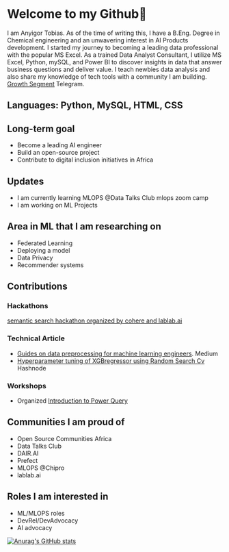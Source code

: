 # Welcome to my Github👋

I am Anyigor Tobias. As of the time of writing this, I have a B.Eng. Degree in Chemical engineering and an unwavering interest in AI Products development. I started my journey to becoming a leading data professional with the popular MS Excel. As a trained Data Analyst Consultant, I utilize MS Excel, Python, mySQL, and Power BI to discover insights in data that answer business questions and deliver value. I teach newbies data analysis and also share my knowledge of tech tools with a community I am building. [Growth Segment](https://t.me/growthsegmentx) Telegram.



## Languages: Python, MySQL, HTML, CSS

## Long-term goal
* Become a leading AI engineer
* Build an open-source project
* Contribute to digital inclusion initiatives in Africa

## Updates
* I am currently learning MLOPS @Data Talks Club mlops zoom camp
* I am working on ML Projects

## Area in ML that I am researching on

* Federated Learning
* Deploying a model
* Data Privacy
* Recommender systems

## Contributions
### Hackathons
[semantic search hackathon organized by cohere and lablab.ai](https://github.com/FloweryScythe13/lablab-semantic-search-hackathon-embeddings)

### Technical Article
* [Guides on data preprocessing for machine learning engineers](https://medium.com/@anuelsontobby/guides-on-data-preprocessing-for-machine-learning-engineers-db2c26de8a1). Medium
* [Hyperparameter tuning of XGBregressor using Random Search Cv](https://tobai.hashnode.dev/hyperparameter-tuning-of-xgbregressor-model-using-randomized-search) Hashnode

### Workshops
* Organized [Introduction to Power Query](https://web.facebook.com/anuelson.tobias/posts/pfbid02q7w9238SxCGpWzG4Eir2fCaBuVpEByZpjF66jNn4ATjXxxRoA8nCotkugvHn7kcBl)

## Communities I am proud of
* Open Source Communities Africa
* Data Talks Club
* DAIR.AI
* Prefect
* MLOPS @Chipro
* lablab.ai

## Roles I am interested in

* ML/MLOPS roles
* DevRel/DevAdvocacy
* AI advocacy





[![Anurag's GitHub stats](https://github-readme-stats.vercel.app/api?username=anyigortobias)](https://github.com/anuraghazra/github-readme-stats)
